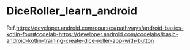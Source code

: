 ﻿# DiceRoller_learn_android
Ref.https://developer.android.com/courses/pathways/android-basics-kotlin-four#codelab-https://developer.android.com/codelabs/basic-android-kotlin-training-create-dice-roller-app-with-button
